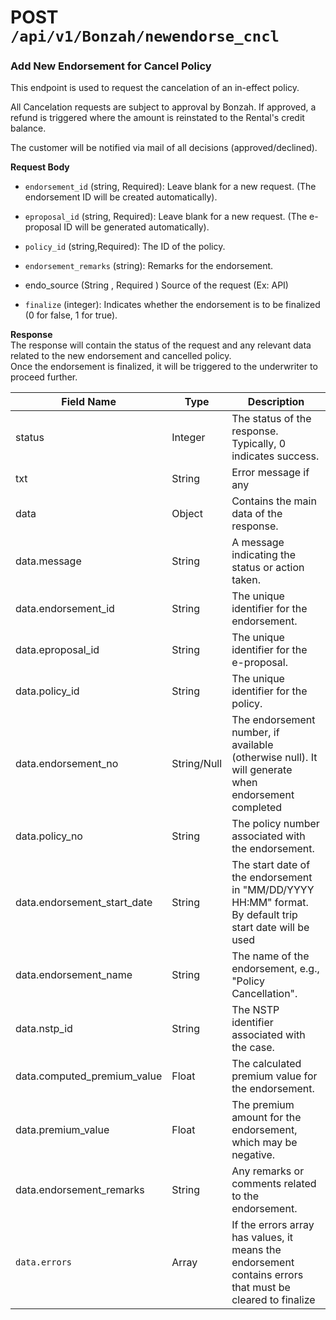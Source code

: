 # **POST** `/api/v1/Bonzah/newendorse_cncl`

### Add New Endorsement for Cancel Policy

This endpoint is used to request the cancelation of an in-effect policy.

All Cancelation requests are subject to approval by Bonzah. If approved, a refund is triggered where the amount is reinstated to the Rental's credit balance.

The customer will be notified via mail of all decisions (approved/declined).

**Request Body**

- `endorsement_id` (string, Required): Leave blank for a new request. (The endorsement ID will be created automatically).
    
- `eproposal_id` (string, Required): Leave blank for a new request. (The e-proposal ID will be generated automatically).
    
- `policy_id` (string,Required): The ID of the policy.
    
- `endorsement_remarks` (string): Remarks for the endorsement.
    
- endo_source (String , Required ) Source of the request (Ex: API)
    
- `finalize` (integer): Indicates whether the endorsement is to be finalized (0 for false, 1 for true).
    

**Response**  
The response will contain the status of the request and any relevant data related to the new endorsement and cancelled policy.  
Once the endorsement is finalized, it will be triggered to the underwriter to proceed further.

| **Field Name** | **Type** | **Description** |
| --- | --- | --- |
| status | Integer | The status of the response. Typically, 0 indicates success. |
| txt | String | Error message if any |
| data | Object | Contains the main data of the response. |
| data.message | String | A message indicating the status or action taken. |
| data.endorsement_id | String | The unique identifier for the endorsement. |
| data.eproposal_id | String | The unique identifier for the e-proposal. |
| data.policy_id | String | The unique identifier for the policy. |
| data.endorsement_no | String/Null | The endorsement number, if available (otherwise null). It will generate when endorsement completed |
| data.policy_no | String | The policy number associated with the endorsement. |
| data.endorsement_start_date | String | The start date of the endorsement in "MM/DD/YYYY HH:MM" format. By default trip start date will be used |
| data.endorsement_name | String | The name of the endorsement, e.g., "Policy Cancellation". |
| data.nstp_id | String | The NSTP identifier associated with the case. |
| data.computed_premium_value | Float | The calculated premium value for the endorsement. |
| data.premium_value | Float | The premium amount for the endorsement, which may be negative. |
| data.endorsement_remarks | String | Any remarks or comments related to the endorsement. |
| `data.errors` | Array | If the errors array has values, it means the endorsement contains errors that must be cleared to finalize |
